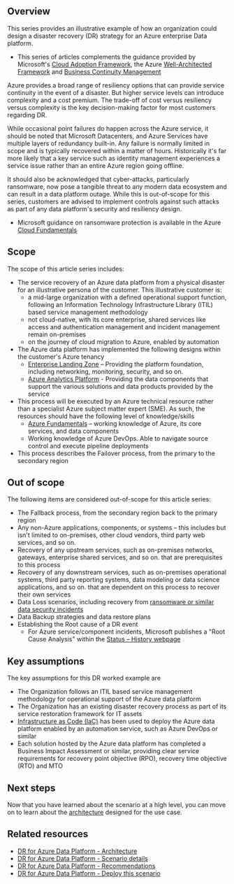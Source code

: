 ## Overview

This series provides an illustrative example of how an organization could design a disaster recovery (DR) strategy for an Azure enterprise Data platform.

- This series of articles complements the guidance provided by Microsoft's [Cloud Adoption Framework](/azure/cloud-adoption-framework/ready/landing-zone/design-area/management-business-continuity-disaster-recovery), the Azure [Well-Architected Framework](/azure/well-architected/reliability/disaster-recovery) and [Business Continuity Management](/azure/availability-zones/business-continuity-management-program)

Azure provides a broad range of resiliency options that can provide service continuity in the event of a disaster. But higher service levels can introduce complexity and a cost premium. The trade-off of cost versus resiliency versus complexity is the key decision-making factor for most customers regarding DR.

While occasional point failures do happen across the Azure service, it should be noted that Microsoft Datacenters, and Azure Services have multiple layers of redundancy built-in. Any failure is normally limited in scope and is typically recovered within a matter of hours. Historically it's far more likely that a key service such as identity management experiences a service issue rather than an entire Azure region going offline.

It should also be acknowledged that cyber-attacks, particularly ransomware, now pose a tangible threat to any modern data ecosystem and can result in a data platform outage. While this is out-of-scope for this series, customers are advised to implement controls against such attacks as part of any data platform's security and resiliency design.

- Microsoft guidance on ransomware protection is available in the Azure [Cloud Fundamentals](/azure/security/fundamentals/backup-plan-to-protect-against-ransomware)

## Scope

The scope of this article series includes:

- The service recovery of an Azure data platform from a physical disaster for an illustrative persona of the customer. This illustrative customer is:
    - a mid-large organization with a defined operational support function, following an Information Technology Infrastructure Library (ITIL) based service management methodology
    - not cloud-native, with its core enterprise, shared services like access and authentication management and incident management remain on-premises
    - on the journey of cloud migration to Azure, enabled by automation
- The Azure data platform has implemented the following designs within the customer's Azure tenancy
    - [Enterprise Landing Zone](/azure/cloud-adoption-framework/ready/landing-zone/#azure-landing-zone-conceptual-architecture) – Providing the platform foundation, including networking, monitoring, security, and so on.
    - [Azure Analytics Platform](https://github.com/Azure/azure-synapse-analytics-end2end) - Providing the data components that support the various solutions and data products provided by the service
- This process will be executed by an Azure technical resource rather than a specialist Azure subject matter expert (SME). As such, the resources should have the following level of knowledge/skills
    - [Azure Fundamentals](/certifications/exams/az-900) – working knowledge of Azure, its core services, and data components
    - Working knowledge of Azure DevOps. Able to navigate source control and execute pipeline deployments
- This process describes the Failover process, from the primary to the secondary region

## Out of scope

The following items are considered out-of-scope for this article series:

- The Fallback process, from the secondary region back to the primary region
- Any non-Azure applications, components, or systems – this includes but isn't limited to on-premises, other cloud vendors, third party web services, and so on.
- Recovery of any upstream services, such as on-premises networks, gateways, enterprise shared services, and so on. that are prerequisites to this process
- Recovery of any downstream services, such as on-premises operational systems, third party reporting systems, data modeling or data science applications, and so on. that are dependent on this process to recover their own services
- Data Loss scenarios, including recovery from [ransomware or similar data security incidents](https://learn.microsoft.com/en-us/azure/security/fundamentals/backup-plan-to-protect-against-ransomware)
- Data Backup strategies and data restore plans
- Establishing the Root cause of a DR event
    - For Azure service/component incidents, Microsoft publishes a "Root Cause Analysis" within the [Status – History webpage](https://azure.status.microsoft/en-us/status/history/)

## Key assumptions

The key assumptions for this DR worked example are

- The Organization follows an ITIL based service management methodology for operational support of the Azure data platform
- The Organization has an existing disaster recovery process as part of its service restoration framework for IT assets
- [Infrastructure as Code (IaC)](/azure/architecture/framework/devops/automation-infrastructure) has been used to deploy the Azure data platform enabled by an automation service, such as Azure DevOps or similar
- Each solution hosted by the Azure data platform has completed a Business Impact Assessment or similar, providing clear service requirements for recovery point objective (RPO), recovery time objective (RTO) and MTO

## Next steps

Now that you have learned about the scenario at a high level, you can move on to learn about the [architecture](../disaster-recovery/dr-for-azure-data-platform-architecture.yml) designed for the use case.

## Related resources

- [DR for Azure Data Platform - Architecture](dr-for-azure-data-platform-architecture.yml)
- [DR for Azure Data Platform - Scenario details](dr-for-azure-data-platform-scenario-details.yml)
- [DR for Azure Data Platform - Recommendations](dr-for-azure-data-platform-recommendations.yml)
- [DR for Azure Data Platform - Deploy this scenario](dr-for-azure-data-platform-deploy-this-scenario.yml)
